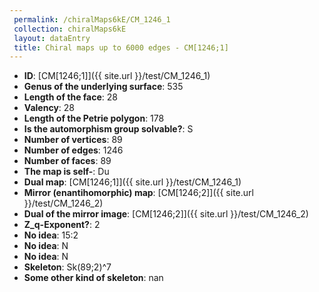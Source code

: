 ```yaml
--- 
 permalink: /chiralMaps6kE/CM_1246_1 
 collection: chiralMaps6kE
 layout: dataEntry
 title: Chiral maps up to 6000 edges - CM[1246;1]
---
```


- **ID**: [CM[1246;1]]({{ site.url }}/test/CM_1246_1)
- **Genus of the underlying surface**: 535
- **Length of the face**: 28
- **Valency**: 28
- **Length of the Petrie polygon**: 178
- **Is the automorphism group solvable?**: S
- **Number of vertices**: 89
- **Number of edges**: 1246
- **Number of faces**: 89
- **The map is self-**: Du
- **Dual map**: [CM[1246;1]]({{ site.url }}/test/CM_1246_1)
- **Mirror (enantihomorphic) map**: [CM[1246;2]]({{ site.url }}/test/CM_1246_2)
- **Dual of the mirror image**: [CM[1246;2]]({{ site.url }}/test/CM_1246_2)
- **Z_q-Exponent?**: 2
- **No idea**:  15:2
- **No idea**: N
- **No idea**: N
- **Skeleton**: Sk(89;2)^7
- **Some other kind of skeleton**: nan
